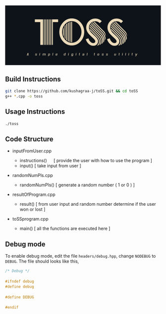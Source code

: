 ![](img/logo.png "toSS")

## Build Instructions

```bash
git clone https://github.com/kushagraa-j/toSS.git && cd toSS
g++ *.cpp -o toss
```

## Usage Instructions

```bash
./toss
```

## Code Structure

- inputFromUser.cpp
	- instructions() &emsp;	[ provide the user with how to use the program ]
	- input()		[ take input from user ]

- randomNumPls.cpp
	- randomNumPls()	[ generate a random number ( 1 or 0 ) ]

- resultOfProgram.cpp
	- result()		[ from user input and random number 
				 determine if the user won or lost ]
- toSSprogram.cpp
	- main() 		[ all the functions are executed here ]

## Debug mode

To enable debug mode, edit the file `headers/debug.hpp`, change `NODEBUG` to `DEBUG`.
The file should looks like this,

```cpp
/* Debug */

#ifndef debug
#define debug

#define DEBUG

#endif
```
